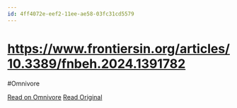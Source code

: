 ```yaml
---
id: 4ff4072e-eef2-11ee-ae58-03fc31cd5579
---
```


# https://www.frontiersin.org/articles/10.3389/fnbeh.2024.1391782
#Omnivore

[Read on Omnivore](https://omnivore.app/me/https-www-frontiersin-org-articles-10-3389-fnbeh-2024-1391782-18e91d2da41)
[Read Original](https://www.frontiersin.org/articles/10.3389/fnbeh.2024.1391782)

